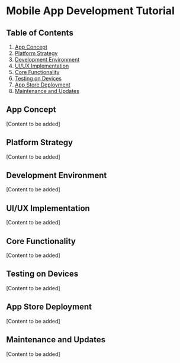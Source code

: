 
# Mobile App Development Tutorial

## Table of Contents
1. [App Concept](#app-concept)
2. [Platform Strategy](#platform-strategy)
3. [Development Environment](#development-environment)
4. [UI/UX Implementation](#uiux-implementation)
5. [Core Functionality](#core-functionality)
6. [Testing on Devices](#testing-on-devices)
7. [App Store Deployment](#app-store-deployment)
8. [Maintenance and Updates](#maintenance-and-updates)

## App Concept
[Content to be added]

## Platform Strategy
[Content to be added]

## Development Environment
[Content to be added]

## UI/UX Implementation
[Content to be added]

## Core Functionality
[Content to be added]

## Testing on Devices
[Content to be added]

## App Store Deployment
[Content to be added]

## Maintenance and Updates
[Content to be added]
